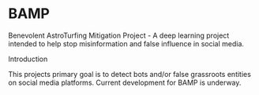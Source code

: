 # BAMP
Benevolent AstroTurfing Mitigation Project - A deep learning project intended to help stop misinformation and false influence in social media.


Introduction


This projects primary goal is to detect bots and/or false grassroots entities on social media platforms. Current development for BAMP is underway.
